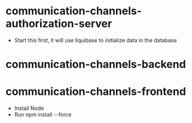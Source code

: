 # communication-channels-authorization-server
- Start this first, it will use liquibase to initialize data in the database

# communication-channels-backend

# communication-channels-frontend
- Install Node
- Run npm install --force